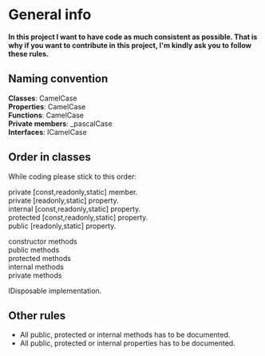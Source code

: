 # General info

**In this project I want to have code as much consistent as possible. That is why if you want to contribute in this project, I'm kindly ask you to follow these rules.**

## Naming convention

**Classes**: CamelCase  
**Properties**: CamelCase  
**Functions**: CamelCase  
**Private members**: _pascalCase  
**Interfaces**: ICamelCase

## Order in classes
While coding please stick to this order:

private [const,readonly,static] member.  
private [readonly,static] property.  
internal [const,readonly,static] property.  
protected [const,readonly,static] property.  
public [readonly,static] property.

constructor methods  
public methods  
protected methods  
internal methods  
private methods

IDisposable implementation.

## Other rules

- All public, protected or internal methods has to be documented.
- All public, protected or internal properties has to be documented.

